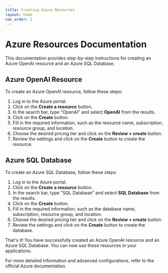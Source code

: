 ```yaml
---
title: Creating Azure Resources
layout: home
nav_order: 2
---
```


# Azure Resources Documentation

This documentation provides step-by-step instructions for creating an Azure OpenAI resource and an Azure SQL Database.


## Azure OpenAI Resource

To create an Azure OpenAI resource, follow these steps:

1. Log in to the Azure portal.
2. Click on the **Create a resource** button.
3. In the search bar, type "OpenAI" and select **OpenAI** from the results.
4. Click on the **Create** button.
5. Fill in the required information, such as the resource name, subscription, resource group, and location.
6. Choose the desired pricing tier and click on the **Review + create** button.
7. Review the settings and click on the **Create** button to create the resource.

## Azure SQL Database

To create an Azure SQL Database, follow these steps:

1. Log in to the Azure portal.
2. Click on the **Create a resource** button.
3. In the search bar, type "SQL Database" and select **SQL Database** from the results.
4. Click on the **Create** button.
5. Fill in the required information, such as the database name, subscription, resource group, and location.
6. Choose the desired pricing tier and click on the **Review + create** button.
7. Review the settings and click on the **Create** button to create the database.

That's it! You have successfully created an Azure OpenAI resource and an Azure SQL Database. You can now use these resources in your applications.

For more detailed information and advanced configurations, refer to the official Azure documentation.